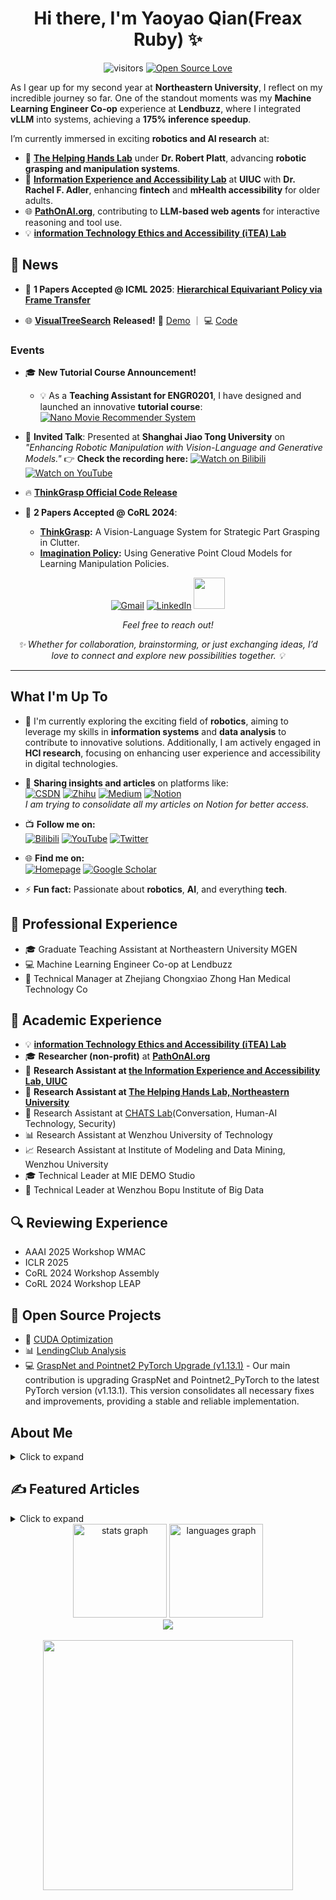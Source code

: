 <h1 align="center">Hi there, I'm Yaoyao Qian(Freax Ruby) ✨</h1>
<div align="center">

![visitors](https://visitor-badge.laobi.icu/badge?page_id=H-Freax.H-Freax)
[![Open Source Love](https://badges.frapsoft.com/os/v1/open-source.svg?v=102)](https://github.com/H-Freax)
</div>

As I gear up for my second year at **Northeastern University**, I reflect on my incredible journey so far. One of the standout moments was my **Machine Learning Engineer Co-op** experience at **Lendbuzz**, where I integrated **vLLM** into systems, achieving a **175% inference speedup**. 

I’m currently immersed in exciting **robotics and AI research** at:  
- 🤖 [**The Helping Hands Lab**](https://www2.ccs.neu.edu/research/helpinghands/people/) under **Dr. Robert Platt**, advancing **robotic grasping and manipulation systems**.  
- 🧶 [**Information Experience and Accessibility Lab**](http://rachelfadler.com) at **UIUC** with **Dr. Rachel F. Adler**, enhancing **fintech** and **mHealth accessibility** for older adults.
- 🌐 [**PathOnAI.org**](https://www.pathonai.org/), contributing to **LLM-based web agents** for interactive reasoning and tool use. 
- 💡 [**information Technology Ethics and Accessibility (iTEA) Lab**](https://kyriezz.com/lab/)
## 🚨 News  

- 📝 **1 Papers Accepted @ ICML 2025**: **[Hierarchical Equivariant Policy via Frame Transfer](https://arxiv.org/abs/2502.05728)**

- 🌐 **[VisualTreeSearch](https://www.pathonai.org/projects/visualtreesearch)** **Released!**
   🔗 [Demo](https://visual-tree-search.pathonai.org/) ｜ 💻 [Code](https://github.com/PathOnAI/VisualTreeSearch-Demo) 

### Events

- 🎓 **New Tutorial Course Announcement!**  
  - 💡 As a **Teaching Assistant for ENGR0201**, I have designed and launched an innovative **tutorial course**: [![Nano Movie Recommender System](https://img.shields.io/static/v1?style=flat-square&message=Nano+Movie+Recommender+System&color=000000&logo=Notion&logoColor=FFFFFF&label=)](https://freaxruby.notion.site/Nano-Movie-Recommender-System-1829520a6b49805e8c4be6a4c862d6e9)

- 🎤 **Invited Talk**: Presented at **Shanghai Jiao Tong University** on *"Enhancing Robotic Manipulation with Vision-Language and Generative Models."*   👉 **Check the recording here:** [![Watch on Bilibili](https://img.shields.io/static/v1?style=flat-square&message=Watch+on+Bilibili&color=00A1D6&logo=Bilibili&logoColor=FFFFFF&label=)](https://www.bilibili.com/video/BV1btfBYLEHS/?vd_source=e5e46a7b9d39094ea294e8beaca1d4ef) [![Watch on YouTube](https://img.shields.io/static/v1?style=flat-square&message=Watch+on+YouTube&color=FF0000&logo=YouTube&logoColor=FFFFFF&label=)](https://youtu.be/cOL0cUpHdIY)

- 🔥 **[ThinkGrasp Official Code Release](https://github.com/H-Freax/ThinkGrasp)**  
- 📝 **2 Papers Accepted @ CoRL 2024**:
  - **[ThinkGrasp](https://h-freax.github.io/thinkgrasp_page/):** A Vision-Language System for Strategic Part Grasping in Clutter.  
  - **[Imagination Policy](https://haojhuang.github.io/edge_grasp_page/):** Using Generative Point Cloud Models for Learning Manipulation Policies.

<div align="center">


[![Gmail](https://img.shields.io/static/v1?style=for-the-badge&message=Gmail&color=D14836&logo=Gmail&logoColor=FFFFFF&label=)](mailto:limyoonaxi@gmail.com)
[![LinkedIn](https://img.shields.io/static/v1?style=for-the-badge&message=LinkedIn&color=0077B5&logo=LinkedIn&logoColor=FFFFFF&label=)](https://www.linkedin.com/in/rubyfreax)
 <img  height=50px src="https://user-images.githubusercontent.com/74038190/226127923-0e8b7792-7b3c-462b-951b-63c96ba1a5af.gif" />

 _Feel free to reach out!_

_✨ Whether for collaboration, brainstorming, or just exchanging ideas, I’d love to connect and explore new possibilities together. 💡_

</div>

---


## What I'm Up To

- 🌱 I'm currently exploring the exciting field of **robotics**, aiming to leverage my skills in **information systems** and **data analysis** to contribute to innovative solutions. Additionally, I am actively engaged in **HCI research**, focusing on enhancing user experience and accessibility in digital technologies.  

- 📝 **Sharing insights and articles** on platforms like:  
  [![CSDN](https://img.shields.io/static/v1?style=for-the-badge&message=CSDN&color=c14438&logo=CSDN&logoColor=FFFFFF&label=)](https://blog.csdn.net/qq_38155541)
  [![Zhihu](https://img.shields.io/static/v1?style=for-the-badge&message=Zhihu&color=3982f7&logo=Zhihu&logoColor=FFFFFF&label=)](https://www.zhihu.com/people/freax-23/posts)
  [![Medium](https://img.shields.io/static/v1?style=for-the-badge&message=Medium&color=12100E&logo=Medium&logoColor=FFFFFF&label=)](https://medium.com/@limyoonaxi)
  [![Notion](https://img.shields.io/static/v1?style=for-the-badge&message=Notion&color=000000&logo=Notion&logoColor=FFFFFF&label=)](https://freaxruby.notion.site/freaxblog)  
  *I am trying to consolidate all my articles on Notion for better access.*  

- 📺 **Follow me on:**  
  [![Bilibili](https://img.shields.io/static/v1?style=for-the-badge&message=Bilibili&color=00A1D6&logo=Bilibili&logoColor=FFFFFF&label=)](https://space.bilibili.com/13216517) [![YouTube](https://img.shields.io/static/v1?style=for-the-badge&message=YouTube&color=FF0000&logo=YouTube&logoColor=FFFFFF&label=)](https://www.youtube.com/@FreaxRuby)  [![Twitter](https://img.shields.io/static/v1?style=for-the-badge&message=Twitter&color=1DA1F2&logo=Twitter&logoColor=FFFFFF&label=)](https://twitter.com/RubyFreax)

- 🌐 **Find me on:**  
  [![Homepage](https://img.shields.io/static/v1?style=for-the-badge&message=Homepage&color=blue&logo=Internet+Explorer&logoColor=FFFFFF&label=)](https://h-freax.github.io/)  [![Google Scholar](https://img.shields.io/static/v1?style=for-the-badge&message=Google+Scholar&color=4285F4&logo=Google+Scholar&logoColor=FFFFFF&label=)](https://scholar.google.com/citations?hl=en&user=E0rCXLIAAAAJ)

- ⚡ **Fun fact:** Passionate about **robotics**, **AI**, and everything **tech**.  

## 💼 Professional Experience
- 🎓 Graduate Teaching Assistant at Northeastern University MGEN 
- 💻 Machine Learning Engineer Co-op at Lendbuzz
- 🏥 Technical Manager at Zhejiang Chongxiao Zhong Han Medical Technology Co

  
## 🔬 Academic Experience
- 💡 [**information Technology Ethics and Accessibility (iTEA) Lab**](https://kyriezz.com/lab/)
- 🎓 **Researcher (non-profit)** at **[PathOnAI.org](PathOnAI.org)**
- 🤖 **Research Assistant at [the Information Experience and Accessibility Lab, UIUC](https://infoaccesslab.web.illinois.edu/)**
- 🤖 **Research Assistant at [The Helping Hands Lab, Northeastern University](https://www2.ccs.neu.edu/research/helpinghands/)**
- 🤖 Research Assistant at [CHATS Lab](https://wyshi.github.io/group.html)(Conversation, Human-AI Technology, Security)
- 📊 Research Assistant at Wenzhou University of Technology
- 📈 Research Assistant at Institute of Modeling and Data Mining, Wenzhou University
- 🎓 Technical Leader at MIE DEMO Studio
- 📰 Technical Leader at Wenzhou Bopu Institute of Big Data


## 🔍  Reviewing Experience
- AAAI 2025 Workshop WMAC  
- ICLR 2025  
- CoRL 2024 Workshop Assembly  
- CoRL 2024 Workshop LEAP  

## 🚀 Open Source Projects
- 🌟 [CUDA Optimization](https://github.com/H-Freax/CUDA_optimization)
- 📊 [LendingClub Analysis](https://github.com/H-Freax/lendingclub_analyse)
- 💻 [GraspNet and Pointnet2 PyTorch Upgrade (v1.13.1)](https://github.com/H-Freax/GraspNet_Pointnet2_PyTorch1.13.1) - Our main contribution is upgrading GraspNet and Pointnet2_PyTorch to the latest PyTorch version (v1.13.1). This version consolidates all necessary fixes and improvements, providing a stable and reliable implementation.

## About Me  
<details>
<summary>Click to expand</summary>
  
Before starting my graduate studies at **Northeastern University**, my academic and professional journey centered around full-stack development while also exploring diverse areas of research and technology. During my **undergraduate years**, my coursework focused heavily on **full-stack development**, and I applied these skills to projects at **Wenzhou University of Technology**, **Wenzhou Bopu Institute of Big Data**, and **MIE DEMO Studio**. Notable achievements included **public opinion analysis**, **data-driven research**, and developing a **volunteer management platform**, which was recognized as a **national innovation project**.  

After graduation, I worked as a **Technical Manager** and **Project Leader** at **Zhejiang Chongxiao Zhong Han Medical Technology Co.**, where I led full-stack development projects. Key contributions included creating a **VC++-based database integration tool** and a **Springboot+Vue electronic invoice management system**, achieving an **80% improvement in operational efficiency**.  

Alongside my primary focus on full-stack development, I also explored other areas such as **sentiment analysis**, **knowledge graph construction**, and **user behavior modeling**, broadening my technical expertise and research interests.  

In the early phase of my graduate studies, I joined the **CHATS Lab** at Northeastern University, where I worked on **chatbot-related projects**, contributing to advancements in conversational AI systems.  

</details>

## ✍️ Featured Articles
<details>
<summary>Click to expand</summary>
  
- [![Medium](https://img.shields.io/static/v1?style=for-the-badge&message=Medium&color=12100E&logo=Medium&logoColor=FFFFFF&label=)](https://medium.com/@limyoonaxi) [Mastering CartPole with Enhanced Deep Q-Networks: An In-depth Guide to Equivariant Models](https://medium.com/@limyoonaxi/mastering-cartpole-with-enhanced-deep-q-networks-an-in-depth-guide-to-equivariant-models-f7600d6118a4)
- [![Zhihu](https://img.shields.io/static/v1?style=for-the-badge&message=Zhihu&color=3982f7&logo=Zhihu&logoColor=FFFFFF&label=)](https://www.zhihu.com/people/freax-23/posts) [[Note] Group Equivariant Deep Learning](https://zhuanlan.zhihu.com/p/672343831)
- [![CSDN](https://img.shields.io/static/v1?style=for-the-badge&message=CSDN&color=c14438&logo=CSDN&logoColor=FFFFFF&label=)](https://blog.csdn.net/qq_38155541) [基于Lending Club的数据分析实战项目【小白记录向】【一】](https://blog.csdn.net/qq_38155541/article/details/116264591?spm=1001.2014.3001.5501)
- [![Medium](https://img.shields.io/static/v1?style=for-the-badge&message=Medium&color=12100E&logo=Medium&logoColor=FFFFFF&label=)](https://medium.com/@limyoonaxi) [English Version][Data Analysis Practical Project Based on Lending Club[1]](https://medium.com/@limyoonaxi/data-analysis-practical-project-based-on-lending-club-1-ad54eb08c550)
- [![CSDN](https://img.shields.io/static/v1?style=for-the-badge&message=CSDN&color=c14438&logo=CSDN&logoColor=FFFFFF&label=)](https://blog.csdn.net/qq_38155541) [基于Lending Club的数据分析实战项目【小白记录向】【二】](https://blog.csdn.net/qq_38155541/article/details/116266160?spm=1001.2014.3001.5502)
- [![Medium](https://img.shields.io/static/v1?style=for-the-badge&message=Medium&color=12100E&logo=Medium&logoColor=FFFFFF&label=)](https://medium.com/@limyoonaxi) [English Version][Data Analysis Practical Project Based on Lending Club[2]](https://medium.com/@limyoonaxi/data-analysis-practical-project-based-on-lending-club-2-305476466f4b)
- [![CSDN](https://img.shields.io/static/v1?style=for-the-badge&message=CSDN&color=c14438&logo=CSDN&logoColor=FFFFFF&label=)](https://blog.csdn.net/qq_38155541) [CUDA优化入门实战](https://blog.csdn.net/qq_38155541/category_11755621.html)
- [![Medium](https://img.shields.io/static/v1?style=for-the-badge&message=Medium&color=12100E&logo=Medium&logoColor=FFFFFF&label=)](https://medium.com/@limyoonaxi) [English Version][Introduction to CUDA Optimization with Practical Examples](https://medium.com/@limyoonaxi/introduction-to-cuda-optimization-with-practical-examples-707e5b06bef8)
- [![CSDN](https://img.shields.io/static/v1?style=for-the-badge&message=CSDN&color=c14438&logo=CSDN&logoColor=FFFFFF&label=)](https://blog.csdn.net/qq_38155541) [[论文笔记] ERNIE: Enhanced Representation through Knowledge Integration](https://blog.csdn.net/qq_38155541/article/details/119236945?spm=1001.2014.3001.5502) *(English version coming soon)*

</details>



<div align="center">
  <img src="https://github-readme-stats-69lu-h-freaxs-projects.vercel.app/api?username=H-Freax&hide_title=false&hide_rank=false&show_icons=true&include_all_commits=true&count_private=true&disable_animations=false&theme=radical&locale=en&hide_border=false" height="150" alt="stats graph"  />
  <img src="https://github-readme-stats-69lu-h-freaxs-projects.vercel.app/api/top-langs?username=H-Freax&locale=en&hide_title=false&layout=compact&card_width=320&langs_count=5&theme=radical&hide_border=false" height="150" alt="languages graph"  />
</div>

<div align="center">
  <img src="https://profile-counter.glitch.me/H-Freax/count.svg?"  />
</div>

<br clear="both">

<div align="center">
  <img height="400" src="https://user-images.githubusercontent.com/74038190/225813708-98b745f2-7d22-48cf-9150-083f1b00d6c9.gif"  />
</div>

